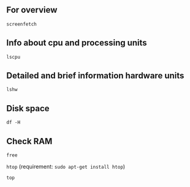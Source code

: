 ## For overview

`screenfetch`


## Info about cpu and processing units

`lscpu`

## Detailed and brief information hardware units

`lshw`

## Disk space

`df -H`

## Check RAM

`free`

`htop` (requirement: `sudo apt-get install htop`)

`top`
 
